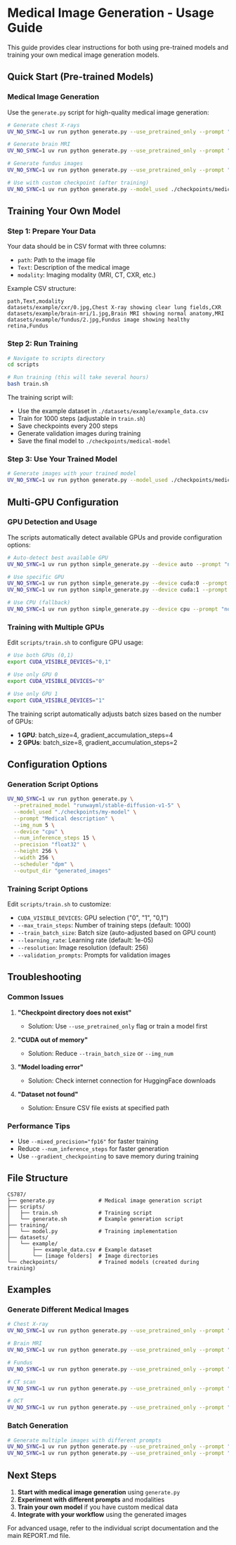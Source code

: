 # Medical Image Generation - Usage Guide

This guide provides clear instructions for both using pre-trained models and training your own medical image generation models.

## Quick Start (Pre-trained Models)

### Medical Image Generation

Use the `generate.py` script for high-quality medical image generation:

```bash
# Generate chest X-rays
UV_NO_SYNC=1 uv run python generate.py --use_pretrained_only --prompt "Chest X-ray: normal lung fields without infiltrates" --img_num 3 --device cpu

# Generate brain MRI
UV_NO_SYNC=1 uv run python generate.py --use_pretrained_only --prompt "Brain MRI: T1-weighted image showing normal anatomy" --img_num 2 --device cpu

# Generate fundus images
UV_NO_SYNC=1 uv run python generate.py --use_pretrained_only --prompt "Fundus: healthy retina with clear optic disc" --img_num 1 --device cpu

# Use with custom checkpoint (after training)
UV_NO_SYNC=1 uv run python generate.py --model_used ./checkpoints/medical-model --prompt "Chest X-ray: pneumonia" --img_num 5
```

## Training Your Own Model

### Step 1: Prepare Your Data

Your data should be in CSV format with three columns:
- `path`: Path to the image file
- `Text`: Description of the medical image
- `modality`: Imaging modality (MRI, CT, CXR, etc.)

Example CSV structure:
```csv
path,Text,modality
datasets/example/cxr/0.jpg,Chest X-ray showing clear lung fields,CXR
datasets/example/brain-mri/1.jpg,Brain MRI showing normal anatomy,MRI
datasets/example/fundus/2.jpg,Fundus image showing healthy retina,Fundus
```

### Step 2: Run Training

```bash
# Navigate to scripts directory
cd scripts

# Run training (this will take several hours)
bash train.sh
```

The training script will:
- Use the example dataset in `./datasets/example/example_data.csv`
- Train for 1000 steps (adjustable in `train.sh`)
- Save checkpoints every 200 steps
- Generate validation images during training
- Save the final model to `./checkpoints/medical-model`

### Step 3: Use Your Trained Model

```bash
# Generate images with your trained model
UV_NO_SYNC=1 uv run python generate.py --model_used ./checkpoints/medical-model --prompt "Chest X-ray: pneumonia" --img_num 3
```

## Multi-GPU Configuration

### GPU Detection and Usage

The scripts automatically detect available GPUs and provide configuration options:

```bash
# Auto-detect best available GPU
UV_NO_SYNC=1 uv run python simple_generate.py --device auto --prompt "normal chest X-ray" --modality "CXR"

# Use specific GPU
UV_NO_SYNC=1 uv run python simple_generate.py --device cuda:0 --prompt "normal chest X-ray" --modality "CXR"
UV_NO_SYNC=1 uv run python simple_generate.py --device cuda:1 --prompt "normal chest X-ray" --modality "CXR"

# Use CPU (fallback)
UV_NO_SYNC=1 uv run python simple_generate.py --device cpu --prompt "normal chest X-ray" --modality "CXR"
```

### Training with Multiple GPUs

Edit `scripts/train.sh` to configure GPU usage:

```bash
# Use both GPUs (0,1)
export CUDA_VISIBLE_DEVICES="0,1"

# Use only GPU 0
export CUDA_VISIBLE_DEVICES="0"

# Use only GPU 1  
export CUDA_VISIBLE_DEVICES="1"
```

The training script automatically adjusts batch sizes based on the number of GPUs:
- **1 GPU**: batch_size=4, gradient_accumulation_steps=4
- **2 GPUs**: batch_size=8, gradient_accumulation_steps=2

## Configuration Options

### Generation Script Options

```bash
UV_NO_SYNC=1 uv run python generate.py \
  --pretrained_model "runwayml/stable-diffusion-v1-5" \
  --model_used "./checkpoints/my-model" \
  --prompt "Medical description" \
  --img_num 5 \
  --device "cpu" \
  --num_inference_steps 15 \
  --precision "float32" \
  --height 256 \
  --width 256 \
  --scheduler "dpm" \
  --output_dir "generated_images"
```

### Training Script Options

Edit `scripts/train.sh` to customize:
- `CUDA_VISIBLE_DEVICES`: GPU selection ("0", "1", "0,1")
- `--max_train_steps`: Number of training steps (default: 1000)
- `--train_batch_size`: Batch size (auto-adjusted based on GPU count)
- `--learning_rate`: Learning rate (default: 1e-05)
- `--resolution`: Image resolution (default: 256)
- `--validation_prompts`: Prompts for validation images

## Troubleshooting

### Common Issues

1. **"Checkpoint directory does not exist"**
   - Solution: Use `--use_pretrained_only` flag or train a model first

2. **"CUDA out of memory"**
   - Solution: Reduce `--train_batch_size` or `--img_num`

3. **"Model loading error"**
   - Solution: Check internet connection for HuggingFace downloads

4. **"Dataset not found"**
   - Solution: Ensure CSV file exists at specified path

### Performance Tips

- Use `--mixed_precision="fp16"` for faster training
- Reduce `--num_inference_steps` for faster generation
- Use `--gradient_checkpointing` to save memory during training

## File Structure

```
CS787/
├── generate.py              # Medical image generation script
├── scripts/
│   ├── train.sh             # Training script
│   └── generate.sh          # Example generation script
├── training/
│   └── model.py             # Training implementation
├── datasets/
│   └── example/
│       ├── example_data.csv # Example dataset
│       └── [image folders]  # Image directories
└── checkpoints/             # Trained models (created during training)
```

## Examples

### Generate Different Medical Images

```bash
# Chest X-ray
UV_NO_SYNC=1 uv run python generate.py --use_pretrained_only --prompt "Chest X-ray: bilateral pneumonia" --img_num 3 --device cpu

# Brain MRI
UV_NO_SYNC=1 uv run python generate.py --use_pretrained_only --prompt "Brain MRI: tumor in frontal lobe" --img_num 2 --device cpu

# Fundus
UV_NO_SYNC=1 uv run python generate.py --use_pretrained_only --prompt "Fundus: diabetic retinopathy" --img_num 1 --device cpu

# CT scan
UV_NO_SYNC=1 uv run python generate.py --use_pretrained_only --prompt "Chest CT: lung nodule" --img_num 2 --device cpu

# OCT
UV_NO_SYNC=1 uv run python generate.py --use_pretrained_only --prompt "OCT: macular degeneration" --img_num 1 --device cpu
```

### Batch Generation

```bash
# Generate multiple images with different prompts
UV_NO_SYNC=1 uv run python generate.py --use_pretrained_only --prompt "Chest X-ray: normal lung fields" --img_num 10 --device cpu --output_dir "normal_cxr"
UV_NO_SYNC=1 uv run python generate.py --use_pretrained_only --prompt "Chest X-ray: pneumonia" --img_num 10 --device cpu --output_dir "pneumonia_cxr"
```

## Next Steps

1. **Start with medical image generation** using `generate.py`
2. **Experiment with different prompts** and modalities
3. **Train your own model** if you have custom medical data
4. **Integrate with your workflow** using the generated images

For advanced usage, refer to the individual script documentation and the main REPORT.md file.
